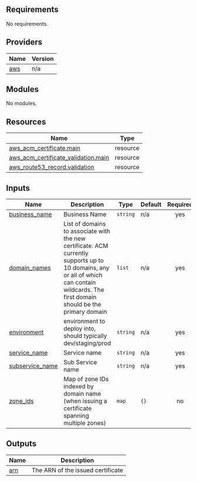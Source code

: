 ## Requirements

No requirements.

## Providers

| Name | Version |
|------|---------|
| <a name="provider_aws"></a> [aws](#provider\_aws) | n/a |

## Modules

No modules.

## Resources

| Name | Type |
|------|------|
| [aws_acm_certificate.main](https://registry.terraform.io/providers/hashicorp/aws/latest/docs/resources/acm_certificate) | resource |
| [aws_acm_certificate_validation.main](https://registry.terraform.io/providers/hashicorp/aws/latest/docs/resources/acm_certificate_validation) | resource |
| [aws_route53_record.validation](https://registry.terraform.io/providers/hashicorp/aws/latest/docs/resources/route53_record) | resource |

## Inputs

| Name | Description | Type | Default | Required |
|------|-------------|------|---------|:--------:|
| <a name="input_business_name"></a> [business\_name](#input\_business\_name) | Business Name | `string` | n/a | yes |
| <a name="input_domain_names"></a> [domain\_names](#input\_domain\_names) | List of domains to associate with the new certificate. ACM currently supports up to 10 domains, any or all of which can contain wildcards. The first domain should be the primary domain | `list` | n/a | yes |
| <a name="input_environment"></a> [environment](#input\_environment) | environment to deploy into, should typically dev/staging/prod | `string` | n/a | yes |
| <a name="input_service_name"></a> [service\_name](#input\_service\_name) | Service name | `string` | n/a | yes |
| <a name="input_subservice_name"></a> [subservice\_name](#input\_subservice\_name) | Sub Service name | `string` | n/a | yes |
| <a name="input_zone_ids"></a> [zone\_ids](#input\_zone\_ids) | Map of zone IDs indexed by domain name (when issuing a certificate spanning multiple zones) | `map` | `{}` | no |

## Outputs

| Name | Description |
|------|-------------|
| <a name="output_arn"></a> [arn](#output\_arn) | The ARN of the issued certificate |